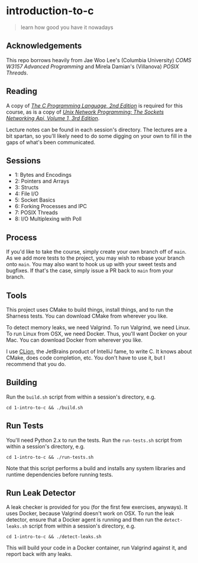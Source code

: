 # introduction-to-c

> learn how good you have it nowadays

## Acknowledgements

This repo borrows heavily from Jae Woo Lee's (Columbia University) 
_COMS W3157 Advanced Programming_ and Mirela Damian's (Villanova) 
_POSIX Threads_.

## Reading

A copy of [_The C Programming Language, 2nd Edition_][1] is required
for this course, as is a copy of [_Unix Network Programming: The
Sockets Networking Api, Volume 1, 3rd Edition_][2]. 

Lecture notes can be found in each session's directory. The lectures 
are a bit spartan, so you'll likely need to do some digging on your 
own to fill in the gaps of what's been communicated.

## Sessions

- 1: Bytes and Encodings
- 2: Pointers and Arrays
- 3: Structs
- 4: File I/O
- 5: Socket Basics
- 6: Forking Processes and IPC
- 7: POSIX Threads
- 8: I/O Multiplexing with Poll

## Process

If you'd like to take the course, simply create your own branch off 
of `main`. As we add more tests to the project, you may wish to 
rebase your branch onto `main`. You may also want to hook us up with 
your sweet tests and bugfixes. If that's the case, simply issue a PR 
back to `main` from your branch.

## Tools

This project uses CMake to build things, install things, and to run 
the Sharness tests. You can download CMake from wherever you like.

To detect memory leaks, we need Valgrind. To run Valgrind, we need 
Linux. To run Linux from OSX, we need Docker. Thus, you'll want 
Docker on your Mac. You can download Docker from wherever you like.

I use [CLion](https://www.jetbrains.com/clion/), the JetBrains 
product of IntelliJ fame, to write C. It knows about CMake, does 
code completion, etc. You don't have to use it, but I recommend that you do.

## Building

Run the `build.sh` script from within a session's directory, e.g.

```shell
cd 1-intro-to-c && ./build.sh
```

## Run Tests

You'll need Python 2.x to run the tests. Run the `run-tests.sh` 
script from within a session's directory, e.g.

```shell
cd 1-intro-to-c && ./run-tests.sh
```

Note that this script performs a build and installs any system 
libraries and runtime dependencies before running tests.

## Run Leak Detector

A leak checker is provided for you (for the first few exercises,
anyways). It uses Docker, because Valgrind doesn't work on OSX. 
To run the leak detector, ensure that a Docker agent is running and
then run the `detect-leaks.sh` script from within a session's 
directory, e.g.

```shell
cd 1-intro-to-c && ./detect-leaks.sh
```

This will build your code in a Docker container, run Valgrind 
against it, and report back with any leaks.

[1]: https://www.amazon.com/Programming-Language-2nd-Brian-Kernighan/dp/0131103628
[2]: https://www.amazon.com/Unix-Network-Programming-Sockets-Networking/dp/0131411551
